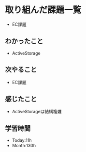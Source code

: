 # 取り組んだ課題一覧
- EC課題
## わかったこと
- ActiveStorage
## 次やること
- EC課題
## 感じたこと
- ActiveStorageは結構複雑
## 学習時間
- Today:11h
- Month:130h

